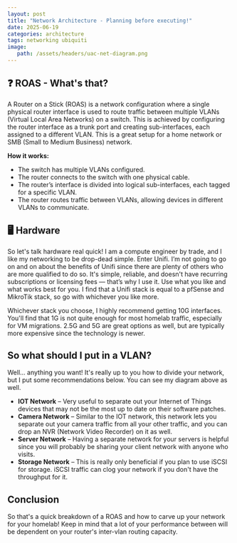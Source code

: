 ```yaml
---
layout: post
title: "Network Architecture - Planning before executing!"
date: 2025-06-19
categories: architecture 
tags: networking ubiquiti
image:
   path: /assets/headers/uac-net-diagram.png
---
```


## ❓ ROAS - What's that?

A Router on a Stick (ROAS) is a network configuration where a single physical router interface is used to route traffic between multiple VLANs (Virtual Local Area Networks) on a switch. This is achieved by configuring the router interface as a trunk port and creating sub-interfaces, each assigned to a different VLAN. This is a great setup for a home network or SMB (Small to Medium Business) network.

**How it works:**

* The switch has multiple VLANs configured.
* The router connects to the switch with one physical cable.
* The router’s interface is divided into logical sub-interfaces, each tagged for a specific VLAN.
* The router routes traffic between VLANs, allowing devices in different VLANs to communicate.

## 🖥️ Hardware

So let's talk hardware real quick! I am a compute engineer by trade, and I like my networking to be drop-dead simple. Enter Unifi. I’m not going to go on and on about the benefits of Unifi since there are plenty of others who are more qualified to do so. It's simple, reliable, and doesn't have recurring subscriptions or licensing fees — that’s why I use it. Use what you like and what works best for you. I find that a Unifi stack is equal to a pfSense and MikroTik stack, so go with whichever you like more.

Whichever stack you choose, I highly recommend getting 10G interfaces. You'll find that 1G is not quite enough for most homelab traffic, especially for VM migrations. 2.5G and 5G are great options as well, but are typically more expensive since the technology is newer.

## So what should I put in a VLAN?

Well... anything you want! It's really up to you how to divide your network, but I put some recommendations below. You can see my diagram above as well.

- **IOT Network** – Very useful to separate out your Internet of Things devices that may not be the most up to date on their software patches.
- **Camera Network** – Similar to the IOT network, this network lets you separate out your camera traffic from all your other traffic, and you can drop an NVR (Network Video Recorder) on it as well.
- **Server Network** – Having a separate network for your servers is helpful since you will probably be sharing your client network with anyone who visits.
- **Storage Network** – This is really only beneficial if you plan to use iSCSI for storage. iSCSI traffic can clog your network if you don't have the throughput for it.

## Conclusion

So that's a quick breakdown of a ROAS and how to carve up your network for your homelab! Keep in mind that a lot of your performance between will be dependent on your router's inter-vlan routing capacity. 